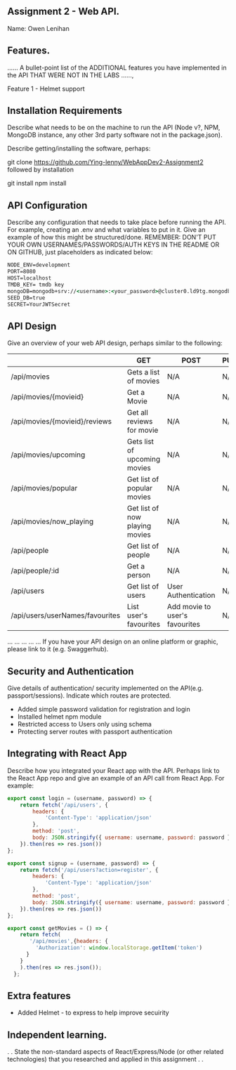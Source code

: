 ## Assignment 2 - Web API.
Name: Owen Lenihan

## Features.
...... A bullet-point list of the ADDITIONAL features you have implemented in the API THAT WERE NOT IN THE LABS ......,

Feature 1 - Helmet support
## Installation Requirements
Describe what needs to be on the machine to run the API (Node v?, NPM, MongoDB instance, any other 3rd party software not in the package.json).

Describe getting/installing the software, perhaps:

git clone https://github.com/Ying-lenny/WebAppDev2-Assignment2
followed by installation

git install
npm install

## API Configuration
Describe any configuration that needs to take place before running the API. For example, creating an .env and what variables to put in it. Give an example of how this might be structured/done. REMEMBER: DON'T PUT YOUR OWN USERNAMES/PASSWORDS/AUTH KEYS IN THE README OR ON GITHUB, just placeholders as indicated below:

```bat
NODE_ENV=development
PORT=8080
HOST=localhost
TMDB_KEY= tmdb key
mongoDB=mongodb+srv://<username>:<your_password>@cluster0.ld9tg.mongodb.net/<DBName>?retryWrites=true&w=majority
SEED_DB=true
SECRET=YourJWTSecret
```

## API Design
Give an overview of your web API design, perhaps similar to the following:

|  |  GET | POST | PUT | DELETE
| -- | -- | -- | -- | -- 
| /api/movies |Gets a list of movies | N/A | N/A | N/A
| /api/movies/{movieid} | Get a Movie | N/A | N/A | N/A
| /api/movies/{movieid}/reviews | Get all reviews for movie | N/A | N/A | N/A  
| /api/movies/upcoming | Gets list of upcoming movies| N/A | N/A | N/A
| /api/movies/popular | Get list of popular movies | N/A | N/A | N/A
| /api/movies/now_playing | Get list of now playing movies | N/A | N/A | N/A
| /api/people | Get list of people | N/A | N/A | N/A
| /api/people/:id | Get a person | N/A | N/A | N/A
| /api/users | Get list of users | User Authentication | N/A | N/A
| /api/users/userNames/favourites| List user's favourites | Add movie to user's favourites | N/A | N/A
...	...	...	...	...
If you have your API design on an online platform or graphic, please link to it (e.g. Swaggerhub).

## Security and Authentication
Give details of authentication/ security implemented on the API(e.g. passport/sessions). Indicate which routes are protected.
+ Added simple password validation for registration and login
+ Installed helmet npm module
+ Restricted access to Users only using schema
+ Protecting server routes with passport authentication 

## Integrating with React App
Describe how you integrated your React app with the API. Perhaps link to the React App repo and give an example of an API call from React App. For example:

~~~Javascript
export const login = (username, password) => {
    return fetch('/api/users', {
        headers: {
            'Content-Type': 'application/json'
        },
        method: 'post',
        body: JSON.stringify({ username: username, password: password })
    }).then(res => res.json())
};

export const signup = (username, password) => {
    return fetch('/api/users?action=register', {
        headers: {
            'Content-Type': 'application/json'
        },
        method: 'post',
        body: JSON.stringify({ username: username, password: password })
    }).then(res => res.json())
};

export const getMovies = () => {
    return fetch(
       '/api/movies',{headers: {
         'Authorization': window.localStorage.getItem('token')
      }
    }
    ).then(res => res.json());
  }; 
  ~~~

## Extra features
+ Added Helmet - to express to help improve secuirity

## Independent learning.
. . State the non-standard aspects of React/Express/Node (or other related technologies) that you researched and applied in this assignment . .
